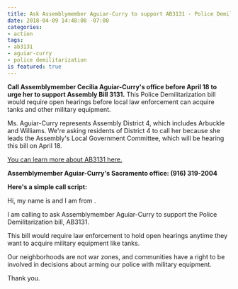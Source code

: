 ```yaml
---
title: Ask Assemblymember Aguiar-Curry to support AB3131 - Police Demilitarization
date: 2018-04-09 14:48:00 -07:00
categories:
- action
tags:
- ab3131
- aguiar-curry
- police demilitarization
is featured: true
---
```


**Call Assemblymember Cecilia Aguiar-Curry's office before April 18 to urge her to support Assembly Bill 3131.** This Police Demilitarization bill would require open hearings before local law enforcement can acquire tanks and other military equipment. 

Ms. Aguiar-Curry represents Assembly District 4, which  includes Arbuckle and Williams. We're asking residents of District 4 to call her because she leads the Assembly's Local Government Committee, which will be hearing this bill on April 18. 

[You can learn more about AB3131 here. ](https://www.aclunc.org/our-work/legislation/police-militarization-ab-3131)

**Assemblymember Aguiar-Curry's Sacramento office: (916) 319-2004**


**Here's a simple call script:**

Hi, my name is <YOUR NAME> and I am from <YOUR TOWN>. 

I am calling to ask Assemblymember Aguiar-Curry to support the Police Demilitarization bill, AB3131. 

This bill would require law enforcement to hold open hearings anytime they want to acquire military equipment like tanks. 

Our neighborhoods are not war zones, and communities have a right to be involved in decisions about arming our police with military equipment. 

Thank you. 